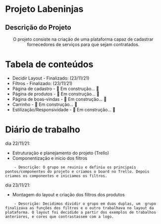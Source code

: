 Projeto Labeninjas
=================

## Descrição do Projeto
<p align="center">O projeto consiste na criação de uma plataforma capaz de cadastrar fornecedores de serviços para que sejam contratados.</p>

Tabela de conteúdos
=================
<!--ts-->
   * Decidir Layout - Finalizado: (23/11/21)
   * Filtros - Finalizado: (23/11/21)
   * Página de cadastro - 🚧 Em construção...  🚧
   * Página de produtos - 🚧 Em construção...  🚧
   * Página de boas-vindas - 🚧 Em construção...  🚧
   * Carrinho - 🚧 Em construção...  🚧
   * Estilização/Responsividade - 🚧 Em construção...  🚧
<!--te-->

Diário de trabalho
================
dia 22/11/21:
<!--ts-->
* Estruturação e planejamento do projeto (Trello)
* Componentização e inicio dos filtros
<!--te-->
        - Descrição: O grupo se reuiniu e definiu os principais pontos/componentes do projeto e criamos o board no Trello. Depois criamos os componentes e iniciamos os filtros.
dia 23/11/21:
<!--ts-->
* Montagem do layout e criação dos filtros dos produtos
<!--te-->
        - Descrição: Decidimos dividir o grupo em duas duplas, um  grupo finalizava as funções dos filtros e o outro trabalhava no layout da plataforma. O layout foi decidido a partir dos exemplos de trabalhos anteriores, e cores que contrastassem com a logo.